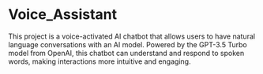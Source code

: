 # Voice_Assistant
This project is a voice-activated AI chatbot that allows users to have natural language conversations with an AI model. Powered by the GPT-3.5 Turbo model from OpenAI, this chatbot can understand and respond to spoken words, making interactions more intuitive and engaging.
